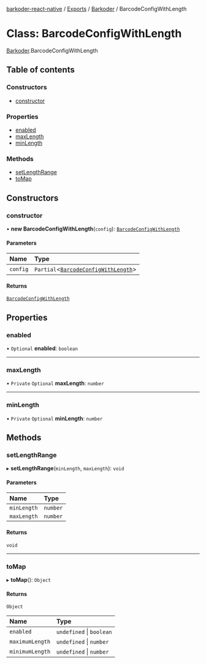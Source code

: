 [barkoder-react-native](../README.md) / [Exports](../modules.md) / [Barkoder](../modules/Barkoder.md) / BarcodeConfigWithLength

# Class: BarcodeConfigWithLength

[Barkoder](../modules/Barkoder.md).BarcodeConfigWithLength

## Table of contents

### Constructors

- [constructor](Barkoder.BarcodeConfigWithLength.md#constructor)

### Properties

- [enabled](Barkoder.BarcodeConfigWithLength.md#enabled)
- [maxLength](Barkoder.BarcodeConfigWithLength.md#maxlength)
- [minLength](Barkoder.BarcodeConfigWithLength.md#minlength)

### Methods

- [setLengthRange](Barkoder.BarcodeConfigWithLength.md#setlengthrange)
- [toMap](Barkoder.BarcodeConfigWithLength.md#tomap)

## Constructors

### constructor

• **new BarcodeConfigWithLength**(`config`): [`BarcodeConfigWithLength`](Barkoder.BarcodeConfigWithLength.md)

#### Parameters

| Name | Type |
| :------ | :------ |
| `config` | `Partial`\<[`BarcodeConfigWithLength`](Barkoder.BarcodeConfigWithLength.md)\> |

#### Returns

[`BarcodeConfigWithLength`](Barkoder.BarcodeConfigWithLength.md)

## Properties

### enabled

• `Optional` **enabled**: `boolean`

___

### maxLength

• `Private` `Optional` **maxLength**: `number`

___

### minLength

• `Private` `Optional` **minLength**: `number`

## Methods

### setLengthRange

▸ **setLengthRange**(`minLength`, `maxLength`): `void`

#### Parameters

| Name | Type |
| :------ | :------ |
| `minLength` | `number` |
| `maxLength` | `number` |

#### Returns

`void`

___

### toMap

▸ **toMap**(): `Object`

#### Returns

`Object`

| Name | Type |
| :------ | :------ |
| `enabled` | `undefined` \| `boolean` |
| `maximumLength` | `undefined` \| `number` |
| `minimumLength` | `undefined` \| `number` |
